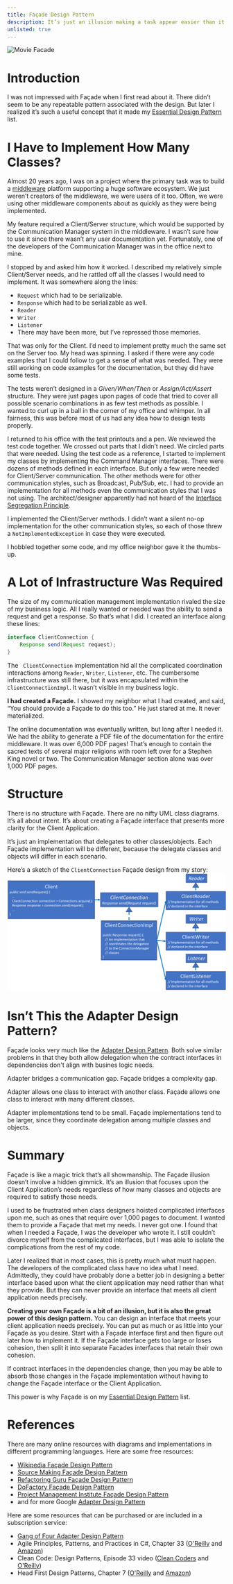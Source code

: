 ```yaml
---
title: Façade Design Pattern
description: It’s just an illusion making a task appear easier than it really is.
unlisted: true
---
```

![Movie Facade](https://static.ferrovial.com/wp-content/uploads/sites/3/2018/03/13150850/set-for-a-movie.png)
 
# Introduction
I was not impressed with Façade when I first read about it. There didn’t seem to be any repeatable pattern associated with the design. But later I realized it’s such a useful concept that it made my [Essential Design Pattern](https://jhumelsine.github.io/2023/09/07/essential-design-patterns.html) list.

# I Have to Implement How Many Classes?
Almost 20 years ago, I was on a project where the primary task was to build a [middleware](https://en.wikipedia.org/wiki/Middleware) platform supporting a huge software ecosystem. We just weren’t creators of the middleware, we were users of it too. Often, we were using other middleware components about as quickly as they were being implemented.

My feature required a Client/Server structure, which would be supported by the Communication Manager system in the middleware. I wasn’t sure how to use it since there wasn’t any user documentation yet. Fortunately, one of the developers of the Communication Manager was in the office next to mine.

I stopped by and asked him how it worked. I described my relatively simple Client/Server needs, and he rattled off all the classes I would need to implement. It was somewhere along the lines:
* `Request` which had to be serializable.
* `Response` which had to be serializable as well.
* `Reader`
* `Writer`
* `Listener`
* There may have been more, but I’ve repressed those memories.

That was only for the Client. I’d need to implement pretty much the same set on the Server too. My head was spinning. I asked if there were any code examples that I could follow to get a sense of what was needed. They were still working on code examples for the documentation, but they did have some tests.

The tests weren’t designed in a _Given/When/Then_ or _Assign/Act/Assert_ structure. They were just pages upon pages of code that tried to cover all possible scenario combinations in as few test methods as possible. I wanted to curl up in a ball in the corner of my office and whimper. In all fairness, this was before most of us had any idea how to design tests properly.

I returned to his office with the test printouts and a pen. We reviewed the test code together. We crossed out parts that I didn’t need. We circled parts that were needed.
Using the test code as a reference, I started to implement my classes by implementing the Command Manager interfaces. There were dozens of methods defined in each interface. But only a few were needed for Client/Server communication. The other methods were for other communication styles, such as Broadcast, Pub/Sub, etc. I had to provide an implementation for all methods even the communication styles that I was not using. The architect/designer apparently had not heard of the [Interface Segregation Principle](https://en.wikipedia.org/wiki/Interface_segregation_principle).

I implemented the Client/Server methods. I didn’t want a silent no-op implementation for the other communication styles, so each of those threw a `NotImplementedException` in case they were executed.

I hobbled together some code, and my office neighbor gave it the thumbs-up.

# A Lot of Infrastructure Was Required
The size of my communication management implementation rivaled the size of my business logic. All I really wanted or needed was the ability to send a request and get a response. So that’s what I did. I created an interface along these lines:
```java
interface ClientConnection {
    Response send(Request request);
}
```
The ` ClientConnection` implementation hid all the complicated coordination interactions among `Reader`, `Writer`, `Listener`, etc. The cumbersome infrastructure was still there, but it was encapsulated within the `ClientConnectionImpl`. It wasn’t visible in my business logic.

**I had created a Façade.** I showed my neighbor what I had created, and said, “You should provide a Façade to do this too.” He just stared at me. It never materialized.

The online documentation was eventually written, but long after I needed it. We had the ability to generate a PDF file of the documentation for the entire middleware. It was over 6,000 PDF pages! That’s enough to contain the sacred texts of several major religions with room left over for a Stephen King novel or two. The Communication Manager section alone was over 1,000 PDF pages.

# Structure
There is no structure with Façade. There are no nifty UML class diagrams. It’s all about intent. It’s about creating a Façade interface that presents more clarity for the Client Application.

It’s just an implementation that delegates to other classes/objects. Each Façade implementation will be different, because the delegate classes and objects will differ in each scenario.

Here’s a sketch of the `ClientConnection` Façade design from my story:
![ClientConnection UML Class Diagram](/assets/ClientConnectionUML.png)
 
# Isn’t This the Adapter Design Pattern?
Façade looks very much like the [Adapter Design Pattern](https://jhumelsine.github.io/2023/09/29/adapter-design-pattern.html).
Both solve similar problems in that they both allow delegation when the contract interfaces in dependencies don't align with busines logic needs.

Adapter bridges a communication gap.
Façade bridges a complexity gap. 

Adapter allows one class to interact with another class.
Façade allows one class to interact with many different classes.

Adapter implementations tend to be small. 
Façade implementations tend to be larger, since they coordinate delegation among multiple classes and objects.

# Summary
Façade is like a magic trick that’s all showmanship. The Façade illusion doesn’t involve a hidden gimmick. It’s an illusion that focuses upon the Client Application’s needs regardless of how many classes and objects are required to satisfy those needs.

I used to be frustrated when class designers hoisted complicated interfaces upon me, such as ones that require over 1,000 pages to document. I wanted them to provide a Façade that met my needs. I never got one. I found that when I needed a Façade, I was the developer who wrote it. I still couldn’t divorce myself from the complicated interfaces, but I was able to isolate the complications from the rest of my code.

Later I realized that in most cases, this is pretty much what must happen. The developers of the complicated class have no idea what I need. Admittedly, they could have probably done a better job in designing a better interface based upon what the client application may need rather than what they provide. But they can never provide an interface that meets all client application needs precisely.

**Creating your own Façade is a bit of an illusion, but it is also the great power of this design pattern.** You can design an interface that meets your client application needs precisely. You can put as much or as little into your Façade as you desire. Start with a Façade interface first and then figure out later how to implement it. If the Façade interface gets too large or loses cohesion, then split it into separate Facades interfaces that retain their own cohesion.

If contract interfaces in the dependencies change, then you may be able to absorb those changes in the Façade implementation without having to change the Façade interface or the Client Application.

This power is why Façade is on my [Essential Design Pattern](https://jhumelsine.github.io/2023/09/07/essential-design-patterns.html) list.

# References
There are many online resources with diagrams and implementations in different programming languages. Here are some free resources:
* [Wikipedia Façade Design Pattern](https://en.wikipedia.org/wiki/Facade_pattern)
* [Source Making Façade Design Pattern](https://sourcemaking.com/design_patterns/facade)
* [Refactoring Guru Façade Design Pattern](https://refactoring.guru/design-patterns/facade)
* [DoFactory Façade Design Pattern](https://www.dofactory.com/net/facade-design-pattern)
* [Project Management Institute Façade Design Pattern](https://www.pmi.org/disciplined-agile/the-design-patterns-repository/the-facade-pattern)
* and for more Google [Adapter Design Pattern](https://www.google.com/search?q=adapter+design+pattern)

Here are some resources that can be purchased or are included in a subscription service:
* [Gang of Four Adapter Design Pattern](https://learning.oreilly.com/library/view/design-patterns-elements/0201633612/ch04.html#page_192)
* Agile Principles, Patterns, and Practices in C#, Chapter 33 ([O'Reilly](https://learning.oreilly.com/library/view/agile-principles-patterns/0131857258/) and [Amazon](https://www.amazon.com/Agile-Principles-Patterns-Practices-C/dp/0131857258))
* Clean Code: Design Patterns, Episode 33 video ([Clean Coders](https://cleancoders.com/episode/clean-code-episode-33) and [O'Reilly](https://learning.oreilly.com/videos/clean-code-fundamentals/9780134661742/9780134661742-code_03_33_00/))
* Head First Design Patterns, Chapter 7 ([O'Reilly](https://learning.oreilly.com/library/view/head-first-design/9781492077992/ch07.html#facade_pattern_defined) and [Amazon](https://www.amazon.com/Head-First-Design-Patterns-Object-Oriented-ebook/dp/B08P3X99QP))
